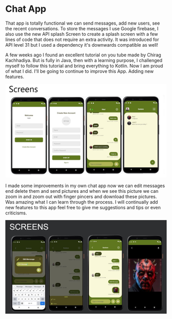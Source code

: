 # Chat App

That app is totally functional we can send messages, add new users, see the recent conversations. To store the messages I use Google firebase, I also use the new API splash Screen to create a splash screen with a few lines of code that does not require an extra activity. It was introduced for API level 31 but I used a dependency it's downwards compatible as well!

A few weeks ago I found an excellent tutorial on you tube made by Chirag Kachhadiya. But is fully in Java, then with a learning purpose, I challenged myself to follow this tutorial and bring everything to Kotlin. Now I am proud of what I did. I'll be going to continue to improve this App. Adding new features.

<img src="./image/telas.jpg" />

I made some improvements in my own chat app now we can edit messages end delete them and send pictures and when we see this picture we can zoom in and zoom out with finger pincers and download these pictures. Was amazing what I can learn through the process. I will continually add new features to this app feel free to give me suggestions and tips or even criticisms.

<img src="./image/telas1.jpg" />
